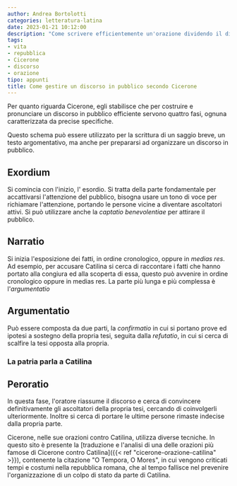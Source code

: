 ```yaml
---
author: Andrea Bortolotti
categories: letteratura-latina
date: 2023-01-21 10:12:00
description: "Come scrivere efficientemente un'orazione dividendo il discorso in quattro fasi, esordio, narrazione, argomentazione e conclusione."
tags:
- vita
- repubblica
- Cicerone
- discorso
- orazione
tipo: appunti
title: Come gestire un discorso in pubblico secondo Cicerone
---
```


Per quanto riguarda Cicerone, egli stabilisce che per costruire e pronunciare un discorso in pubblico efficiente servono quattro fasi, ognuna caratterizzata da precise specifiche. 

Questo schema può essere utilizzato per la scrittura di un saggio breve, un testo argomentativo, ma anche per prepararsi ad organizzare un discorso in pubblico.

## Exordium

Si comincia con l'inizio, l' esordio. Si tratta della parte fondamentale per accattivarsi l'attenzione del pubblico, bisogna usare un tono di voce per richiamare l'attenzione, portando le persone vicine a diventare ascoltatori attivi. Si può utilizzare anche la _captatio benevolentiae_ per attirare il pubblico.

## Narratio

Si inizia l'esposizione dei fatti, in ordine cronologico, oppure in _medias res_. Ad esempio, per accusare Catilina si cerca di raccontare i fatti che hanno portato alla congiura ed alla scoperta di essa, questo può avvenire in ordine cronologico oppure in medias res. La parte più lunga e più complessa è l'_argumentatio_

## Argumentatio

Può essere composta da due parti, la _confirmatio_ in cui si portano prove ed ipotesi a sostegno della propria tesi, seguita dalla _refutatio_, in cui si cerca di scalfire la tesi opposta alla propria. 

### La patria parla a Catilina

## Peroratio

In questa fase, l'oratore riassume il discorso e cerca di convincere definitivamente gli ascoltatori della propria tesi, cercando di coinvolgerli ulteriormente. Inoltre si cerca di portare le ultime persone rimaste indecise dalla propria parte.

Cicerone, nelle sue orazioni contro Catilina, utilizza diverse tecniche. In questo sito è presente la [traduzione e l'analisi di una delle orazioni più famose di Cicerone contro Catilina]({{< ref "cicerone-orazione-catilina" >}}), contenente la citazione "O Tempora, O Mores", in cui vengono criticati tempi e costumi nella repubblica romana, che al tempo fallisce nel prevenire l'organizzazione di un  colpo di stato da parte di Catilina.
